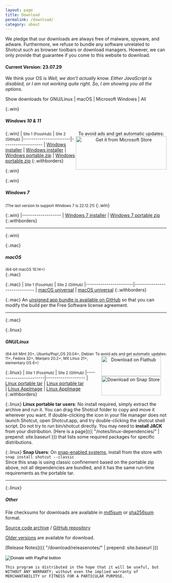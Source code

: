 ```yaml
---
layout: page
title: Download
permalink: /download/
category: about
---
```


We pledge that our downloads are always free of
malware, spyware, and adware. Furthermore, we refuse to bundle any software
unrelated to Shotcut such as browser toolbars or download managers.
However, we can only provide that guarantee if you come to this website
to download.

#### Current Version: 23.07.29

<div class="OSTEST">
  <p>
  We think your OS is
    <span id="pOSTEST" style="font-style: italic">
      Well, we don't actually know.
      Either JavaScript is disabled, or I am not working quite right.
      So, I am showing you all the options.
    </span>
  </p>
  <p>
    Show downloads for
    <a class="show_links" id='os_linux'>GNU/Linux</a>&nbsp;| 
    <a class="show_links" id='os_mac'>macOS</a>&nbsp;| 
    <a class="show_links" id='os_win'>Microsoft&nbsp;Windows</a>&nbsp;| 
    <a class="show_links" id='os_all'>All</a>
  </p>
</div>

{:.win}
##### Windows 10 & 11

<div class="win" style='float: right; text-align: center'>
To avoid ads and get automatic updates:<br>
<a href='//www.microsoft.com/store/apps/9PLNFFL3P6LR?cid=storebadge&ocid=badge'><img src='https://developer.microsoft.com/store/badges/images/English_get-it-from-MS.png' alt='Get it from Microsoft Store' style='width: 284px; height: 104px;'/></a>
</div>

{:.win}
| <small>Site 1 (FossHub)</small> | <small>Site 2 (GitHub)</small>
|-----------------------|-------------------
| [Windows installer](https://www.fosshub.com/Shotcut.html?dwl=shotcut-win64-230729.exe) | [Windows installer](https://github.com/mltframework/shotcut/releases/download/v23.07.29/shotcut-win64-230729.exe)
| [Windows portable zip](https://www.fosshub.com/Shotcut.html?dwl=shotcut-win64-230729.zip) | [Windows portable zip](https://github.com/mltframework/shotcut/releases/download/v23.07.29/shotcut-win64-230729.zip)
{:.withborders}

{:.win}
&nbsp;

{:.win}
##### Windows 7
<small>(The last version to support Windows 7 is 22.12.21)</small>
{:.win}

{:.win}
|-------------------
| [Windows 7 installer](https://github.com/mltframework/shotcut/releases/download/v22.12.21/shotcut-win64-221221.exe)
| [Windows 7 portable zip](https://github.com/mltframework/shotcut/releases/download/v22.12.21/shotcut-win64-221221.zip)
{:.withborders}

---
{:.win}

{:.mac}
##### macOS
<small>(64-bit macOS 10.14+)</small>  
{:.mac}

{:.mac}
| <small>Site 1 (FossHub)</small> | <small>Site 2 (GitHub)</small>
|-----------------------|-----------------------------
| [macOS universal](https://www.fosshub.com/Shotcut.html?dwl=shotcut-macos-230729.dmg) | [macOS universal](https://github.com/mltframework/shotcut/releases/download/v23.07.29/shotcut-macos-230729.dmg)
{:.withborders}

{:.mac}
An [unsigned app bundle is available on
GitHub](https://github.com/mltframework/shotcut/releases/download/v23.07.29/shotcut-macos-unsigned-230729.dmg) so that you
can modify the build per the Free Software license agreement.

---
{:.mac}

{:.linux}
##### GNU/Linux

<div class="linux" style='float: right; text-align: center'>
<small>To avoid ads and get automatic updates:</small><br>
<a href='https://flathub.org/apps/details/org.shotcut.Shotcut'><img
width='186' height='62' alt='Download on Flathub'
src='https://flathub.org/assets/badges/flathub-badge-en.png'/></a>
<br>
<a href='https://snapcraft.io/shotcut'><img width='186' height='60'
alt='Download on Snap Store' 
src='https://raw.githubusercontent.com/snapcore/snap-store-badges/master/EN/%5BEN%5D-snap-store-black.png'></a>
</div>

<small class="linux">(64-bit Mint 20+, Ubuntu/Pop!_OS 20.04+, Debian 11+, Fedora 32+, Manjaro 20.2+, MX Linux 21+, elementary OS 6+)</small>

{:.linux}
| <small>Site 1 (FossHub)</small> | <small>Site 2 (GitHub)</small>
|-----------------------|-------------------
| [Linux portable tar](https://www.fosshub.com/Shotcut.html?dwl=shotcut-linux-x86_64-230729.txz) | [Linux portable tar](https://github.com/mltframework/shotcut/releases/download/v23.07.29/shotcut-linux-x86_64-230729.txz)  
| [Linux AppImage](https://www.fosshub.com/Shotcut.html?dwl=shotcut-linux-x86_64-230729.AppImage) | [Linux AppImage](https://github.com/mltframework/shotcut/releases/download/v23.07.29/shotcut-linux-x86_64-230729.AppImage)
{:.withborders}

{:.linux}
**Linux portable tar users**: No install required, simply extract the archive and run
it. You can drag the Shotcut folder to copy and move it wherever you
want. If double-clicking the icon in your file manager does not launch
Shotcut, open Shotcut.app, and try double-clicking the shotcut shell
script. Do not try to run bin/shotcut directly. You may need to **install
JACK** from your distribution.
[Here is a page]({{ "/notes/linux-dependencies/" | prepend: site.baseurl }})
that lists some required packages for specific distributions.

{:.linux}
**Snap Users**: On [snap-enabled systems](https://snapcraft.io/docs/core/install), install
from the store with `snap install shotcut --classic`  
Since this snap is using classic confinement based on the portable zip above,
not all dependencies are bundled, and it has the same run-time requirements as
the portable tar.

---
{:.linux}

##### Other

File checksums for downloads are available in
[md5sum](https://github.com/mltframework/shotcut/releases/download/v23.07.29/md5sums.txt)
or [sha256sum](https://github.com/mltframework/shotcut/releases/download/v23.07.29/sha256sums.txt) format.

[Source code
archive](https://github.com/mltframework/shotcut/releases/download/v23.07.29/shotcut-src-230729.txz)
/ [GitHub repository](https://github.com/mltframework/shotcut)

[Older versions](https://github.com/mltframework/shotcut/releases/) are
available for download.

[Release Notes]({{ "/download/releasenotes/" | prepend: site.baseurl }})

<form action="https://www.paypal.com/donate" method="post" target="_top">
<input type="hidden" name="hosted_button_id" value="XD364WFCHD46N" />
<input type="image" src="https://www.paypalobjects.com/en_US/i/btn/btn_donate_LG.gif" border="0" name="submit" title="PayPal - The safer, easier way to pay online!" alt="Donate with PayPal button" />
<img alt="" border="0" src="https://www.paypal.com/en_US/i/scr/pixel.gif" width="1" height="1" />
</form>

`This program is distributed in the hope that it will be useful, but
WITHOUT ANY WARRANTY; without even the implied warranty of MERCHANTABILITY
or FITNESS FOR A PARTICULAR PURPOSE.`

<script src="{{ "/assets/js/platform.js" | prepend: site.baseurl }}"></script>
<script src="{{ "/assets/js/platform-display.js" | prepend: site.baseurl }}"></script>
